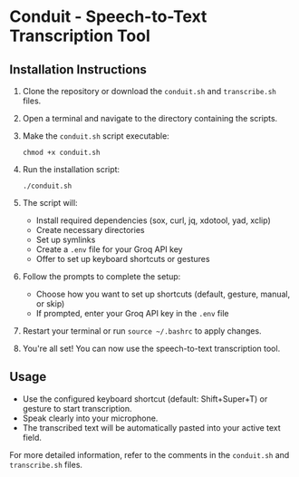 # Conduit - Speech-to-Text Transcription Tool

## Installation Instructions

1. Clone the repository or download the `conduit.sh` and `transcribe.sh` files.

2. Open a terminal and navigate to the directory containing the scripts.

3. Make the `conduit.sh` script executable:
   ```
   chmod +x conduit.sh
   ```

4. Run the installation script:
   ```
   ./conduit.sh
   ```

5. The script will:
   - Install required dependencies (sox, curl, jq, xdotool, yad, xclip)
   - Create necessary directories
   - Set up symlinks
   - Create a `.env` file for your Groq API key
   - Offer to set up keyboard shortcuts or gestures

6. Follow the prompts to complete the setup:
   - Choose how you want to set up shortcuts (default, gesture, manual, or skip)
   - If prompted, enter your Groq API key in the `.env` file

7. Restart your terminal or run `source ~/.bashrc` to apply changes.

8. You're all set! You can now use the speech-to-text transcription tool.

## Usage

- Use the configured keyboard shortcut (default: Shift+Super+T) or gesture to start transcription.
- Speak clearly into your microphone.
- The transcribed text will be automatically pasted into your active text field.

For more detailed information, refer to the comments in the `conduit.sh` and `transcribe.sh` files.
